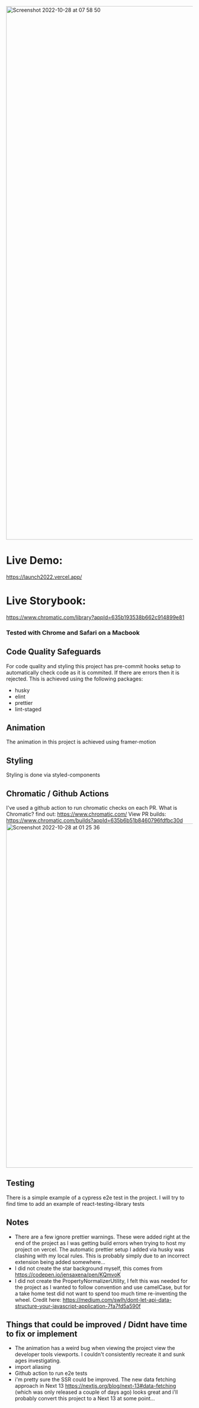 <img width="1440" alt="Screenshot 2022-10-28 at 07 58 50" src="https://user-images.githubusercontent.com/19963177/198523803-66a1efc6-3b6b-4820-b234-834dacb628f4.png">

# Live Demo:
https://launch2022.vercel.app/

# Live Storybook:
https://www.chromatic.com/library?appId=635b193538b662c914899e81

### Tested with Chrome and Safari on a Macbook

## Code Quality Safeguards
For code quality and styling this project has pre-commit hooks setup to automatically check code as it is commited. If there are errors then it is rejected. This is achieved using the following packages:
+ husky
+ elint
+ prettier
+ lint-staged

## Animation
The animation in this project is achieved using framer-motion

## Styling
Styling is done via styled-components

## Chromatic / Github Actions
I've used a github action to run chromatic checks on each PR. What is Chromatic? find out: https://www.chromatic.com/
View PR builds: https://www.chromatic.com/builds?appId=635b6b51b8460796fdfbc30d
<img width="929" alt="Screenshot 2022-10-28 at 01 25 36" src="https://user-images.githubusercontent.com/19963177/198524552-52ae98b6-93a4-4454-93cb-2a7c28424b43.png">


## Testing
There is a simple example of a cypress e2e test in the project. I will try to find time to add an example of react-testing-library tests

## Notes
+ There are a few ignore prettier warnings. These were added right at the end of the project as I was getting build errors when trying to host my project on vercel. The automatic prettier setup I added via husky was clashing with my local rules. This is probably simply due to an incorrect extension being added somewhere...
+ I did not create the star background myself, this comes from https://codepen.io/jensaxena/pen/KQmvoK
+ I did not create the PropertyNormalizerUtility, I felt this was needed for the project as I wanted to follow convention and use camelCase, but for a take home test did not want to spend too much time re-inventing the wheel. Credit here: https://medium.com/swlh/dont-let-api-data-structure-your-javascript-application-7fa7fd5a590f

## Things that could be improved / Didnt have time to fix or implement
+ The animation has a weird bug when viewing the project view the developer tools viewports. I couldn't consistently recreate it and sunk ages investigating. 
+ import aliasing
+ Github action to run e2e tests
+ i'm pretty sure the SSR could be improved. The new data fetching approach in Next 13 https://nextjs.org/blog/next-13#data-fetching (which was only released a couple of days ago) looks great and i'll probably convert this project to a Next 13 at some point...

